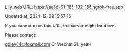 Lily_web URL: https://ae6d-61-165-102-156.ngrok-free.app

Updated at: 2024-12-09 15:57:15

If you cannot open this URL, the server might be down.

Please contact: 

goley04@foxmail.com Or Wechat:GL_yeaH